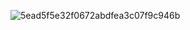 ![5ead5f5e32f0672abdfea3c07f9c946b](https://github.com/user-attachments/assets/7ae91fe9-3380-4871-9df1-1a6839f548da)
